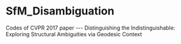# SfM_Disambiguation
Codes of CVPR 2017 paper --- Distinguishing the Indistinguishable: Exploring Structural Ambiguities via Geodesic Context
